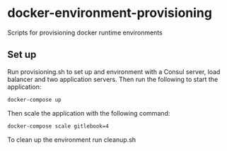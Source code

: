 # docker-environment-provisioning
Scripts for provisioning docker runtime environments

## Set up 
Run provisioning.sh to set up and environment with a Consul server, load balancer and two application servers. Then run the following to start the application:

```bash
docker-compose up
```
Then scale the application with the following command:
```bash
docker-compose scale gitlebook=4
```
To clean up the environment run cleanup.sh
